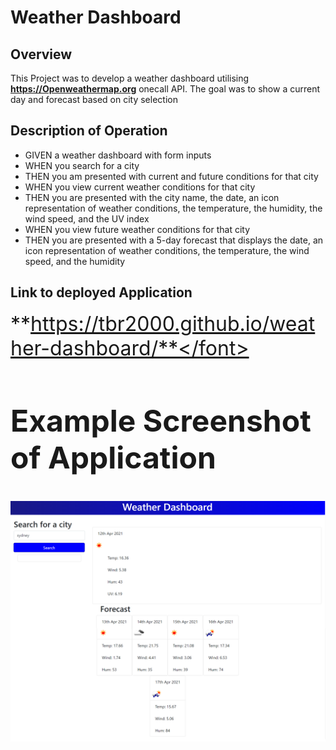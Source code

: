 # Weather Dashboard
## Overview
This Project was to develop a weather dashboard utilising **https://Openweathermap.org** onecall API. The goal was to show a current day and forecast based on city selection

## Description of Operation
* GIVEN a weather dashboard with form inputs
* WHEN you search for a city
* THEN you am presented with current and future conditions for that city 
* WHEN you view current weather conditions for that city
* THEN you are presented with the city name, the date, an icon representation of weather       conditions, the temperature, the humidity, the wind speed, and the UV index
* WHEN you view future weather conditions for that city
* THEN you are presented with a 5-day forecast that displays the date, an icon representation of weather conditions, the temperature, the wind speed, and the humidity

## Link to deployed Application

<font size ="6">**https://tbr2000.github.io/weather-dashboard/**</font>

## Example Screenshot of Application

![Day Planner](./assets/images/weather-dashboard.png)

```
